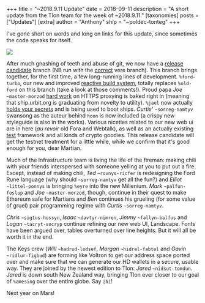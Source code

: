 +++
title = "~2018.9.11 Update"
date = 2018-09-11
description = "A short update from the Tlon team for the week of ~2018.9.11."
[taxonomies]
posts = ["Updates"]
[extra]
author = "Anthony"
ship = "~poldec-tonteg"
+++

I've gone short on words and long on links for this update, since sometimes the
code speaks for itself.

![](https://media.urbit.org/fora/updates/2018.9.11-update-1.jpg)

After much gnashing of teeth and abuse of git, we now have a
[release candidate](https://github.com/urbit/arvo/tree/release-candidate)
branch (NB run with the
[correct](https://github.com/urbit/urbit/tree/release-candidate) vere branch).
This branch brings together, for the first time, a few long-running
lines of development. `%ford-turbo`, our new and improved [reactive build
system](https://github.com/urbit/arvo/blob/release-candidate/sys/vane/ford.hoon),
totally replaces `%old-ford` on this branch (take a look at those comments!).
Proud papa *Joe* `~master-morzod`
[hard work](https://github.com/urbit/arvo/blob/release-candidate/app/acme.hoon)
on HTTPS proxying is baked right in (meaning that ship.urbit.org is graduating
from novelty to utility). `%jael` now actually [holds your
secrets](https://github.com/urbit/arvo/blob/release-candidate/sys/vane/jael.hoon)
and is being used to boot ships. *Curtis'* `~sorreg-namtyv` swansong as the
auteur behind `hoon` is now included (a crispy new styleguide is also in the
works). Various niceties related to our new web ui are in here (_au revoir_ old
Fora and Webtalk), as well as an actually existing
[test](https://github.com/urbit/arvo/blob/release-candidate/gen/test.hoon)
framework and all kinds of crypto goodies. This release candidate will get the
testnet treatment for a little while, while we confirm that it's good enough for
you, dear Martian.

Much of the Infrastructure team is living the life of the fireman: making chili
with your friends interspersed with someone yelling at you to put out a fire.
Except, instead of making chili, *Ted* `~rovnys-ricfer` is redesigning the Ford
Rune language (why should `~sorreg-namtyv` get all the fun?) and *Elliot*
`~littel-ponnys` is bringing `%eyre` into the new Millenium. *Mark*
`~palfun-foslup` and *Joe* `~master-morzod`, though, continue in their quest to
make Ethereum safe for Martians and *Ben* continues his grueling (for some value
of gruel) pair programming regime with *Curtis* `~sorreg-namtyv`.

*Chris* `~sigtus-hossyn`, *Isaac* `~davtyr-nimren`, *Jimmy* `~fallyn-balfus` and
*Logan* `~tacryt-socryp` continue refining our new web UI, Landscape. Fonts have
been argued over, tables overturned over line heights. But it will all be worth
it in the end.

The Keys crew (*Will* `~hadrud-lodsef`, *Morgan* `~hidrel-fabtel` and *Gavin*
`~ridlur-figbud`) are forming like Voltron to get our address space ported
over and make sure that we can generate our HD wallets in a secure, usable
way. They are joined by the newest edition to Tlon: *Jared* `~nidsut-tomdun`.
*Jared* is down south New Zealand way, bringing Tlon ever closer to our goal of
`%amesing` over the entire globe. Say `|hi`!

Next year on Mars!
